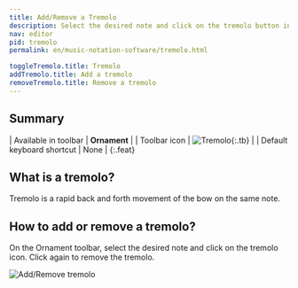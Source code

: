 ```yaml
---
title: Add/Remove a Tremolo
description: Select the desired note and click on the tremolo button in the Ornament menu.
nav: editor
pid: tremolo
permalink: en/music-notation-software/tremolo.html

toggleTremolo.title: Tremolo
addTremolo.title: Add a tremolo
removeTremolo.title: Remove a tremolo
---
```


## Summary

| Available in toolbar | **Ornament** |
| Toolbar icon | ![Tremolo](https://prod.flat-cdn.com/img/icons/editorActions/tremolo.svg){:.tb} |
| Default keyboard shortcut | None |
{:.feat}

## What is a tremolo?

Tremolo is a rapid back and forth movement of the bow on the same note.

## How to add or remove a tremolo?

On the Ornament toolbar, select the desired note and click on the tremolo icon. Click again to remove the tremolo.

![Add/Remove tremolo](/help/assets/img/editor/tremolo.gif)